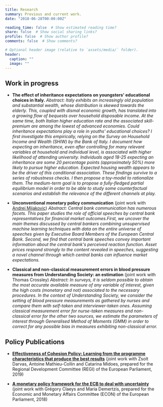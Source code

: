 ```yaml
---
title: Research
summary: Previous and current work.
date: "2018-06-28T00:00:00Z"

reading_time: false  # Show estimated reading time?
share: false  # Show social sharing links?
profile: false  # Show author profile?
comments: false  # Show comments?

# Optional header image (relative to `assets/media/` folder).
header:
  caption: ""
  image: ""
---
```


## Work in progress

- **The effect of inheritance expectations on youngsters' educational choices in Italy.** *Abstract: Italy exhibits an increasingly old population and substantial wealth, whose distribution is skewed towards the elderly. This, coupled with dismal economic growth, has translated into a growing flow of bequests over household disposable income. At the same time, both Italian higher education rate and the associated skill-premium are among the lowest of advanced economies. Could inheritance expectations play a role in youths' educational choices? I first investigate this empirically, relying on the Survey on Household Income and Wealth (SHIW) by the Bank of Italy. I document how expecting an inheritance, even after controlling for many relevant variables at household and individual level, is associated with higher likelihood of attending university. Individuals aged 18-25 expecting an inheritance are some 20 percentage points (approximately 50\%) more likely to pursue higher education. Expected housing wealth appears to be the driver of this conditional association. These findings survive to a series of robustness checks. I then propose a toy-model to rationalize them. The medium-term goal is to propose a fully-fledged partial equilibrium model in order to be able to study some counterfactual scenarios and establish the relevance of the different channels at play.*


- **Unconventional monetary policy communication** (joint work with [Andrej Mijakovic](https://andrejmijakovic.github.io)) 
*Abstract: Central bank communication has numerous facets.  This paper studies the role of official speeches by central bank representatives for financial market outcomes.First, we uncover the main themes discussed by central bankers combining unsupervised machine learning techniques with data on the entire universe of speeches given by Executive Board Members of the European Central Bank.  Second, we find that central bank speeches convey important information about the central bank's perceived reaction function.  Asset prices respond strongly to the content revealed in speeches, suggesting a novel channel through which central banks can influence market expectations.*

- **Classical and non-classical measurement errors in blood pressure measures from Understanding Society: an estimation** (joint work with Thomas Crossley) 
*Abstract: In surveys, it is seldom possible to obtain the most accurate available measure of any variable of interest, given the high costs (monetary and not) associated to the necessary procedures. In the context of Understanding Society, we consider the setting of blood pressure measurements as gathered by nurses and compare them with self-taken and interviewer-taken ones. Assuming classical measurement error for nurse-taken measures and non-classical error for the other two sources, we estimate the parameters of interest through Generalised Method of Moments (GMM) in order to correct for any possible bias in measures exhibiting non-classical error.*

## Policy Publications

- [**Effectiveness of Cohesion Policy: Learning from the programme characteristics that produce the best results**](https://www.bruegel.org/2019/06/effectiveness-of-cohesion-policy-learning-from-the-project-characteristics-that-produce-the-best-results-2/) (joint work with Zsolt Darvas, Antoine Mathieu-Collin and Catarina Midoes, prepared for the Regional Development Committee (REGI) of the European Parliament, 2019)

- [**A monetary policy framework for the ECB to deal with uncertainty**](https://www.bruegel.org/2018/11/a-monetary-policy-framework-for-the-european-central-bank-to-deal-with-uncertainty/) (joint work with Grégory Claeys and Maria Demertzis, prepared for the Economic and Monetary Affairs Committee (ECON) of the European Parliament, 2018)
